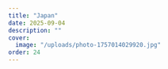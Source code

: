 ```yaml
---
title: "Japan"
date: 2025-09-04
description: ""
cover:
  image: "/uploads/photo-1757014029920.jpg"
order: 24
---
```


